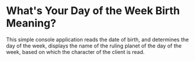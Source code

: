 # What's Your Day of the Week Birth Meaning?
This simple console application reads the date of birth, and determines the day of the week, displays the name of the ruling planet of the day of the week, based on which the character of the client is read.
